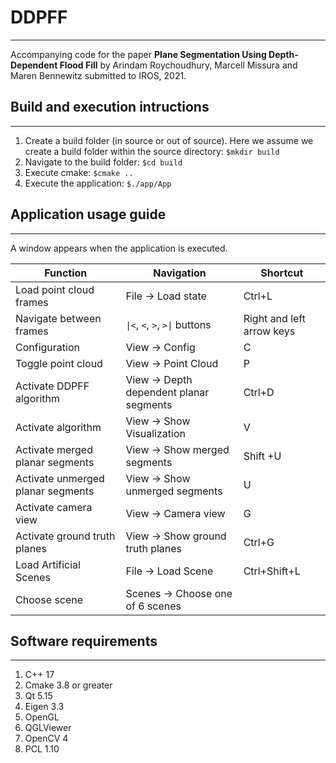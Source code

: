 # DDPFF
-------------

Accompanying code for the paper **Plane Segmentation Using Depth-Dependent Flood Fill** by Arindam Roychoudhury, Marcell Missura and Maren Bennewitz submitted to IROS, 2021.


## Build and execution intructions
----------------------------------

1. Create a build folder (in source or out of source). Here we assume we create a build folder within the source directory:
    `$mkdir build`
2. Navigate to the build folder:
    `$cd build`
3. Execute cmake:
    `$cmake ..`
4. Execute the application:
    `$./app/App`


## Application usage guide
--------------------------

A window appears when the application is executed. 

| Function | Navigation | Shortcut |
--- | --- | ---
Load point cloud frames | File &rarr; Load state | Ctrl+L
Navigate between frames | `\|<`, `<`, `>`, `>\|` buttons| Right and left arrow keys
Configuration |  View &rarr; Config | C
Toggle point cloud | View &rarr; Point Cloud | P
Activate DDPFF algorithm | View &rarr; Depth dependent planar segments | Ctrl+D
Activate algorithm |  View &rarr; Show Visualization | V
Activate merged planar segments | View &rarr; Show merged segments | Shift +U
Activate unmerged planar segments | View &rarr; Show unmerged segments | U
Activate camera view | View &rarr; Camera view | G
Activate ground truth planes | View &rarr; Show ground truth planes | Ctrl+G
Load Artificial Scenes | File &rarr; Load Scene | Ctrl+Shift+L
Choose scene | Scenes &rarr; Choose one of 6 scenes | 


## Software requirements
------------------------

1. C++ 17
2. Cmake 3.8 or greater
3. Qt 5.15
4. Eigen 3.3
5. OpenGL
6. QGLViewer
7. OpenCV 4
8. PCL 1.10

